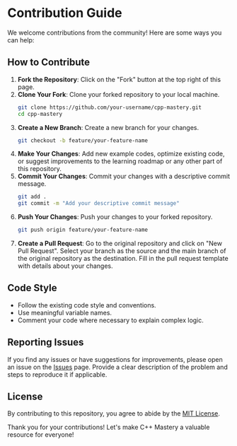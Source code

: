 # Contribution Guide

We welcome contributions from the community! Here are some ways you can help:

## How to Contribute

1. **Fork the Repository**: Click on the "Fork" button at the top right of this page.
2. **Clone Your Fork**: Clone your forked repository to your local machine.
   ```bash
   git clone https://github.com/your-username/cpp-mastery.git
   cd cpp-mastery
   ```
3. **Create a New Branch**: Create a new branch for your changes.
   ```bash
   git checkout -b feature/your-feature-name
   ```
4. **Make Your Changes**: Add new example codes, optimize existing code, or suggest improvements to the learning roadmap or any other part of this repository.
5. **Commit Your Changes**: Commit your changes with a descriptive commit message.
   ```bash
   git add .
   git commit -m "Add your descriptive commit message"
   ```
6. **Push Your Changes**: Push your changes to your forked repository.
   ```bash
   git push origin feature/your-feature-name
   ```
7. **Create a Pull Request**: Go to the original repository and click on "New Pull Request". Select your branch as the source and the main branch of the original repository as the destination. Fill in the pull request template with details about your changes.

## Code Style

- Follow the existing code style and conventions.
- Use meaningful variable names.
- Comment your code where necessary to explain complex logic.

## Reporting Issues

If you find any issues or have suggestions for improvements, please open an issue on the [Issues](https://github.com/your-username/cpp-mastery/issues) page. Provide a clear description of the problem and steps to reproduce it if applicable.

## License

By contributing to this repository, you agree to abide by the [MIT License](LICENSE).

Thank you for your contributions! Let's make C++ Mastery a valuable resource for everyone!